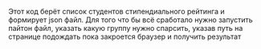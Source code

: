 Этот код берёт список студентов стипендиального рейтинга и формирует json файл. Для того что бы всё сработало нужно запустить пайтон файл, указать какую группу нужно спарсить, указав путь на странице подождать пока закроется браузер и получить результат
